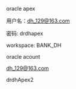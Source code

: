 oracle apex

用户名：dh_129@163.com

密码: drdhapex

workspace: BANK_DH





oracle acount

dh_129@163.com

drdhApex2